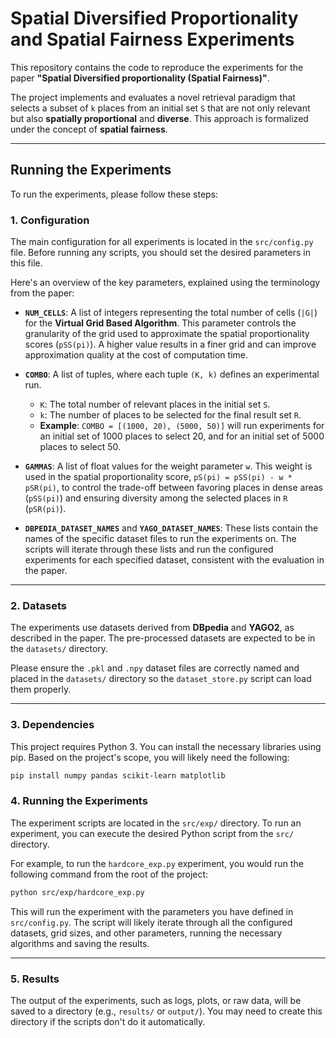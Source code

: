 # Spatial Diversified Proportionality and Spatial Fairness Experiments

This repository contains the code to reproduce the experiments for the paper **"Spatial Diversified proportionality (Spatial Fairness)"**.

The project implements and evaluates a novel retrieval paradigm that selects a subset of `k` places from an initial set `S` that are not only relevant but also **spatially proportional** and **diverse**. This approach is formalized under the concept of **spatial fairness**.

---

## Running the Experiments

To run the experiments, please follow these steps:

### 1. **Configuration**

The main configuration for all experiments is located in the `src/config.py` file. Before running any scripts, you should set the desired parameters in this file.

Here's an overview of the key parameters, explained using the terminology from the paper:

* **`NUM_CELLS`**: A list of integers representing the total number of cells (`|G|`) for the **Virtual Grid Based Algorithm**. This parameter controls the granularity of the grid used to approximate the spatial proportionality scores (`pSS(pi)`). A higher value results in a finer grid and can improve approximation quality at the cost of computation time.

* **`COMBO`**: A list of tuples, where each tuple `(K, k)` defines an experimental run.
    * `K`: The total number of relevant places in the initial set `S`.
    * `k`: The number of places to be selected for the final result set `R`.
    * **Example**: `COMBO = [(1000, 20), (5000, 50)]` will run experiments for an initial set of 1000 places to select 20, and for an initial set of 5000 places to select 50.

* **`GAMMAS`**: A list of float values for the weight parameter `w`. This weight is used in the spatial proportionality score, `pS(pi) = pSS(pi) - w * pSR(pi)`, to control the trade-off between favoring places in dense areas (`pSS(pi)`) and ensuring diversity among the selected places in `R` (`pSR(pi)`).

* **`DBPEDIA_DATASET_NAMES`** and **`YAGO_DATASET_NAMES`**: These lists contain the names of the specific dataset files to run the experiments on. The scripts will iterate through these lists and run the configured experiments for each specified dataset, consistent with the evaluation in the paper.

---

### 2. **Datasets**

The experiments use datasets derived from **DBpedia** and **YAGO2**, as described in the paper. The pre-processed datasets are expected to be in the `datasets/` directory.

Please ensure the `.pkl` and `.npy` dataset files are correctly named and placed in the `datasets/` directory so the `dataset_store.py` script can load them properly.

---

### 3. **Dependencies**

This project requires Python 3. You can install the necessary libraries using pip. Based on the project's scope, you will likely need the following:

```bash
pip install numpy pandas scikit-learn matplotlib
```

### 4. **Running the Experiments**

The experiment scripts are located in the `src/exp/` directory. To run an experiment, you can execute the desired Python script from the `src/` directory.

For example, to run the `hardcore_exp.py` experiment, you would run the following command from the root of the project:

```bash
python src/exp/hardcore_exp.py
```

This will run the experiment with the parameters you have defined in `src/config.py`. The script will likely iterate through all the configured datasets, grid sizes, and other parameters, running the necessary algorithms and saving the results.

---

### 5. **Results**

The output of the experiments, such as logs, plots, or raw data, will be saved to a directory (e.g., `results/` or `output/`). You may need to create this directory if the scripts don't do it automatically.
